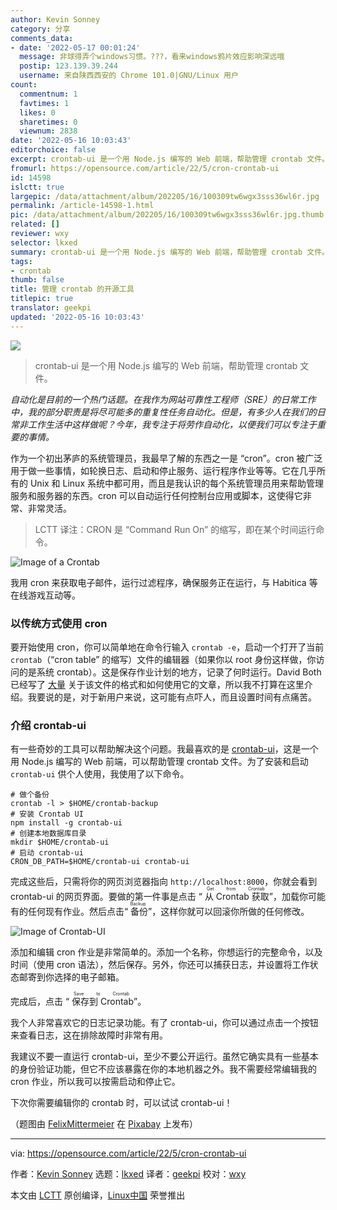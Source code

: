 ```yaml
---
author: Kevin Sonney
category: 分享
comments_data:
- date: '2022-05-17 00:01:24'
  message: 非球得弄个windows习惯。???，看来windows鸦片效应影响深远哦
  postip: 123.139.39.244
  username: 来自陕西西安的 Chrome 101.0|GNU/Linux 用户
count:
  commentnum: 1
  favtimes: 1
  likes: 0
  sharetimes: 0
  viewnum: 2838
date: '2022-05-16 10:03:43'
editorchoice: false
excerpt: crontab-ui 是一个用 Node.js 编写的 Web 前端，帮助管理 crontab 文件。
fromurl: https://opensource.com/article/22/5/cron-crontab-ui
id: 14598
islctt: true
largepic: /data/attachment/album/202205/16/100309tw6wgx3sss36wl6r.jpg
permalink: /article-14598-1.html
pic: /data/attachment/album/202205/16/100309tw6wgx3sss36wl6r.jpg.thumb.jpg
related: []
reviewer: wxy
selector: lkxed
summary: crontab-ui 是一个用 Node.js 编写的 Web 前端，帮助管理 crontab 文件。
tags:
- crontab
thumb: false
title: 管理 crontab 的开源工具
titlepic: true
translator: geekpi
updated: '2022-05-16 10:03:43'
---
```


![](/data/attachment/album/202205/16/100309tw6wgx3sss36wl6r.jpg)



> 
> crontab-ui 是一个用 Node.js 编写的 Web 前端，帮助管理 crontab 文件。
> 
> 
> 


*自动化是目前的一个热门话题。在我作为网站可靠性工程师（SRE）的日常工作中，我的部分职责是将尽可能多的重复性任务自动化。但是，有多少人在我们的日常非工作生活中这样做呢？今年，我专注于将劳作自动化，以便我们可以专注于重要的事情。*


作为一个初出茅庐的系统管理员，我最早了解的东西之一是 “cron”。cron 被广泛用于做一些事情，如轮换日志、启动和停止服务、运行程序作业等等。它在几乎所有的 Unix 和 Linux 系统中都可用，而且是我认识的每个系统管理员用来帮助管理服务和服务器的东西。cron 可以自动运行任何控制台应用或脚本，这使得它非常、非常灵活。



> 
> LCTT 译注：CRON 是 “Command Run On” 的缩写，即在某个时间运行命令。
> 
> 
> 


![Image of a Crontab](/data/attachment/album/202205/16/100343t1blx4x4xlip9i0i.png)


我用 cron 来获取电子邮件，运行过滤程序，确保服务正在运行，与 Habitica 等在线游戏互动等。


### 以传统方式使用 cron


要开始使用 cron，你可以简单地在命令行输入 `crontab -e`，启动一个打开了当前 `crontab`（“cron table” 的缩写）文件的编辑器（如果你以 root 身份这样做，你访问的是系统 crontab）。这是保存作业计划的地方，记录了何时运行。David Both 已经写了 [大量](https://opensource.com/article/17/11/how-use-cron-linux) 关于该文件的格式和如何使用它的文章，所以我不打算在这里介绍。我要说的是，对于新用户来说，这可能有点吓人，而且设置时间有点痛苦。


### 介绍 crontab-ui


有一些奇妙的工具可以帮助解决这个问题。我最喜欢的是 [crontab-ui](https://opensource.com/%5Bhttps%3A//github.com/alseambusher/crontab-ui%5D%28https%3A//github.com/alseambusher/crontab-ui%29)，这是一个用 Node.js 编写的 Web 前端，可以帮助管理 crontab 文件。为了安装和启动 `crontab-ui` 供个人使用，我使用了以下命令。



```
# 做个备份
crontab -l > $HOME/crontab-backup
# 安装 Crontab UI
npm install -g crontab-ui
# 创建本地数据库目录
mkdir $HOME/crontab-ui
# 启动 crontab-ui
CRON_DB_PATH=$HOME/crontab-ui crontab-ui

```

完成这些后，只需将你的网页浏览器指向 `http://localhost:8000`，你就会看到 crontab-ui 的网页界面。要做的第一件事是点击 “<ruby> 从 Crontab 获取 <rt>  Get from Crontab </rt></ruby>”，加载你可能有的任何现有作业。然后点击“<ruby> 备份 <rt>  Backup </rt></ruby>”，这样你就可以回滚你所做的任何修改。


![Image of Crontab-UI](/data/attachment/album/202205/16/100344ljf1m4cu0i4mfxfh.png)


添加和编辑 cron 作业是非常简单的。添加一个名称，你想运行的完整命令，以及时间（使用 cron 语法），然后保存。另外，你还可以捕获日志，并设置将工作状态邮寄到你选择的电子邮箱。


完成后，点击 “<ruby> 保存到 Crontab <rt>  Save to Crontab </rt></ruby>”。


我个人非常喜欢它的日志记录功能。有了 crontab-ui，你可以通过点击一个按钮来查看日志，这在排除故障时非常有用。


我建议不要一直运行 crontab-ui，至少不要公开运行。虽然它确实具有一些基本的身份验证功能，但它不应该暴露在你的本地机器之外。我不需要经常编辑我的 cron 作业，所以我可以按需启动和停止它。


下次你需要编辑你的 crontab 时，可以试试 crontab-ui！


（题图由 [FelixMittermeier](https://pixabay.com/zh/users/felixmittermeier-4397258/?utm_source=link-attribution&utm_medium=referral&utm_campaign=image&utm_content=2031021) 在 [Pixabay](https://pixabay.com/zh/?utm_source=link-attribution&utm_medium=referral&utm_campaign=image&utm_content=2031021) 上发布）




---


via: <https://opensource.com/article/22/5/cron-crontab-ui>


作者：[Kevin Sonney](https://opensource.com/users/ksonney) 选题：[lkxed](https://github.com/lkxed) 译者：[geekpi](https://github.com/geekpi) 校对：[wxy](https://github.com/wxy)


本文由 [LCTT](https://github.com/LCTT/TranslateProject) 原创编译，[Linux中国](https://linux.cn/) 荣誉推出